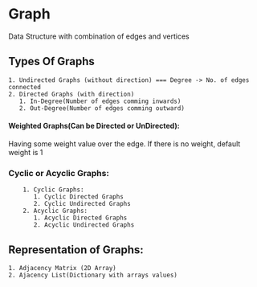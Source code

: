 # Graph
Data Structure with combination of edges and vertices


## Types Of Graphs
    1. Undirected Graphs (without direction) === Degree -> No. of edges connected
    2. Directed Graphs (with direction)
       1. In-Degree(Number of edges comming inwards)
       2. Out-Degree(Number of edges comming outward)


#### Weighted Graphs(Can be Directed or UnDirected):
Having some weight value over the edge. If there is no weight, default weight is 1


### Cyclic or Acyclic Graphs:
        1. Cyclic Graphs:
           1. Cyclic Directed Graphs
           2. Cyclic Undirected Graphs
        2. Acyclic Graphs:
           1. Acyclic Directed Graphs
           2. Acyclic Undirected Graphs

## Representation of Graphs:
    1. Adjacency Matrix (2D Array)
    2. Ajacency List(Dictionary with arrays values)
   